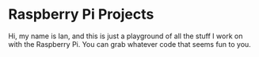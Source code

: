 # Raspberry Pi Projects

Hi, my name is Ian, and this is just a playground of all the stuff I work on with the Raspberry Pi. You can grab whatever code that seems fun to you.
